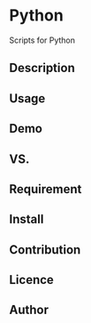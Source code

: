 # Python

Scripts for Python

## Description

## Usage


## Demo

## VS. 

## Requirement

## Install

## Contribution

## Licence

## Author
